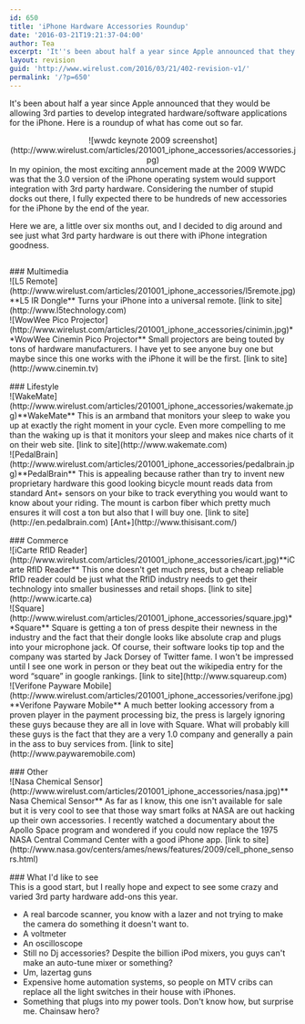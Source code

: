 ```yaml
---
id: 650
title: 'iPhone Hardware Accessories Roundup'
date: '2016-03-21T19:21:37-04:00'
author: Tea
excerpt: 'It''s been about half a year since Apple announced that they would be allowing 3rd parties to develop integrated hardware/software applications for the iPhone.  Here is a roundup of what has come out so far.'
layout: revision
guid: 'http://www.wirelust.com/2016/03/21/402-revision-v1/'
permalink: '/?p=650'
---
```


It's been about half a year since Apple announced that they would be allowing 3rd parties to develop integrated hardware/software applications for the iPhone. Here is a roundup of what has come out so far.

<div style="text-align:center">![wwdc keynote 2009 screenshot](http://www.wirelust.com/articles/201001_iphone_accessories/accessories.jpg)</div>In my opinion, the most exciting announcement made at the 2009 WWDC was that the 3.0 version of the iPhone operating system would support integration with 3rd party hardware. Considering the number of stupid docks out there, I fully expected there to be hundreds of new accessories for the iPhone by the end of the year.

Here we are, a little over six months out, and I decided to dig around and see just what 3rd party hardware is out there with iPhone integration goodness.

<div style="clear:both; padding-top: 15px;">### Multimedia

</div><div>![L5 Remote](http://www.wirelust.com/articles/201001_iphone_accessories/l5remote.jpg)**L5 IR Dongle**  
Turns your iPhone into a universal remote.  
[link to site](http://www.l5technology.com)</div><div style="clear:both">![WowWee Pico Projector](http://www.wirelust.com/articles/201001_iphone_accessories/cinimin.jpg)**WowWee Cinemin Pico Projector**  
Small projectors are being touted by tons of hardware manufacturers. I have yet to see anyone buy one but maybe since this one works with the iPhone it will be the first.  
[link to site](http://www.cinemin.tv)</div><div style="clear:both; padding-top: 15px;">### Lifestyle

</div><div style="clear:both">![WakeMate](http://www.wirelust.com/articles/201001_iphone_accessories/wakemate.jpg)**WakeMate**  
This is an armband that monitors your sleep to wake you up at exactly the right moment in your cycle. Even more compelling to me than the waking up is that it monitors your sleep and makes nice charts of it on their web site.  
[link to site](http://www.wakemate.com)</div><div style="clear:both">![PedalBrain](http://www.wirelust.com/articles/201001_iphone_accessories/pedalbrain.jpg)**PedalBrain**  
This is appealing because rather than try to invent new proprietary hardware this good looking bicycle mount reads data from standard Ant+ sensors on your bike to track everything you would want to know about your riding. The mount is carbon fiber which pretty much ensures it will cost a ton but also that I will buy one.  
[link to site](http://en.pedalbrain.com)  
[Ant+](http://www.thisisant.com/)</div><div style="clear:both; padding-top: 15px;">### Commerce

</div><div style="clear:both">![iCarte RfID Reader](http://www.wirelust.com/articles/201001_iphone_accessories/icart.jpg)**iCarte RfID Reader**  
This one doesn't get much press, but a cheap reliable RfID reader could be just what the RfID industry needs to get their technology into smaller businesses and retail shops.  
[link to site](http://www.icarte.ca)</div><div style="clear:both">![Square](http://www.wirelust.com/articles/201001_iphone_accessories/square.jpg)**Square**  
Square is getting a ton of press despite their newness in the industry and the fact that their dongle looks like absolute crap and plugs into your microphone jack. Of course, their software looks tip top and the company was started by Jack Dorsey of Twitter fame. I won't be impressed until I see one work in person or they beat out the wikipedia entry for the word “square” in google rankings.  
[link to site](http://www.squareup.com)</div><div style="clear:both">![Verifone Payware Mobile](http://www.wirelust.com/articles/201001_iphone_accessories/verifone.jpg)**Verifone Payware Mobile**  
A much better looking accessory from a proven player in the payment processing biz, the press is largely ignoring these guys because they are all in love with Square. What will probably kill these guys is the fact that they are a very 1.0 company and generally a pain in the ass to buy services from.  
[link to site](http://www.paywaremobile.com)</div><div style="clear:both; padding-top: 15px;">### Other

</div><div style="clear:both">![Nasa Chemical Sensor](http://www.wirelust.com/articles/201001_iphone_accessories/nasa.jpg)**Nasa Chemical Sensor**  
As far as I know, this one isn't available for sale but it is very cool to see that those way smart folks at NASA are out hacking up their own accessories. I recently watched a documentary about the Apollo Space program and wondered if you could now replace the 1975 NASA Central Command Center with a good iPhone app.  
[link to site](http://www.nasa.gov/centers/ames/news/features/2009/cell_phone_sensors.html)</div><div style="clear:both; padding-top: 15px;">### What I'd like to see

</div>This is a good start, but I really hope and expect to see some crazy and varied 3rd party hardware add-ons this year.

- A real barcode scanner, you know with a lazer and not trying to make the camera do something it doesn't want to.
- A voltmeter
- An oscilloscope
- Still no Dj accessories? Despite the billion iPod mixers, you guys can't make an auto-tune mixer or something?
- Um, lazertag guns
- Expensive home automation systems, so people on MTV cribs can replace all the light switches in their house with iPhones.
- Something that plugs into my power tools. Don't know how, but surprise me. Chainsaw hero?